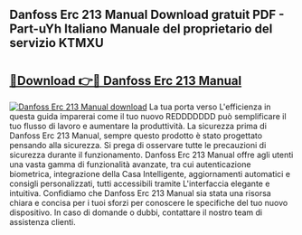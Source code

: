 ## Danfoss Erc 213 Manual Download gratuit PDF - Part-uYh Italiano Manuale del proprietario del servizio KTMXU

# <h2><a href="http://dfcld7f.blite.top/?on=Danfoss+Erc+213+Manual">🔗Download 👉🔴 Danfoss Erc 213 Manual</a></h2>

[![Danfoss Erc 213 Manual download](https://i.imgur.com/lujVjoI.png)](http://dfcld7f.blite.top/?on=Danfoss+Erc+213+Manual)
La tua porta verso L'efficienza in questa guida imparerai come il tuo nuovo REDDDDDDD può semplificare il tuo flusso di lavoro e aumentare la produttività. La sicurezza prima di Danfoss Erc 213 Manual, sempre questo prodotto è stato progettato pensando alla sicurezza. Si prega di osservare tutte le precauzioni di sicurezza durante il funzionamento. Danfoss Erc 213 Manual offre agli utenti una vasta gamma di funzionalità avanzate, tra cui autenticazione biometrica, integrazione della Casa Intelligente, aggiornamenti automatici e consigli personalizzati, tutti accessibili tramite L'interfaccia elegante e intuitiva. Confidiamo che Danfoss Erc 213 Manual sia stata una risorsa chiara e concisa per i tuoi sforzi per conoscere le specifiche del tuo nuovo dispositivo. In caso di domande o dubbi, contattare il nostro team di assistenza clienti.
